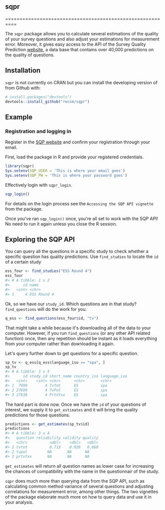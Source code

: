 
sqpr
----
==========================================================

The `sqpr` package allows you to calculate several estimations of the quality of your survey questions and also adjust your estimations for measurement error. Moreover, it gives easy access to the API of the Survey Quality Prediction [website](http://sqp.upf.edu/), a data base that contains over 40,000 predictions on the quality of questions.

Installation
------------

`sqpr` is not currently on CRAN but you can install the developing version of from Github with:

``` r
# install.packages("devtools")
devtools::install_github("recsm/sqpr")
```

Example
-------

### Registration and logging in

Register in the [SQP website](http://sqp.upf.edu/accounts/register/) and confirm your registration through your email.

First, load the package in R and provide your registered credentials.

``` r
library(sqpr)
Sys.setenv(SQP_USER = 'This is where your email goes')
Sys.setenv(SQP_PW = 'This is where your password goes')
```

Effectively login with `sqpr_login`.

``` r
sqp_login()
```

For details on the login process see the `Accessing the SQP API vignette` from the package.

Once you've ran `sqp_login()` once, you're all set to work with the SQP API! No need to run it again unless you close the R session.

Exploring the SQP API
---------------------

You can query all the questions in a specific study to check whether a specific question has quality predictions. Use `find_studies` to locate the `id` of a certain study

``` r
ess_four <- find_studies("ESS Round 4")
ess_four
#> # A tibble: 1 x 2
#>      id name       
#>   <int> <chr>      
#> 1     4 ESS Round 4
```

Ok, so we have our `study_id`. Which questions are in that study? `find_questions` will do the work for you.

``` r
q_ess <- find_questions(ess_four$id, "tv")
```

That might take a while because it's downloading all of the data to your computer. However, if you run `find_questions` (or any other API related function) once, then any repetition should be instant as it loads everything from your computer rather than downloading it again.

Let's query further down to get questions for a specific question.

``` r
sp_tv <- q_ess[q_ess$language_iso == "spa", ]
sp_tv
#> # A tibble: 3 x 5
#>      id study_id short_name country_iso language_iso
#>   <int>    <int> <chr>      <chr>       <chr>       
#> 1  7999        4 TvTot      ES          spa         
#> 2 27699        4 TvPol      ES          spa         
#> 3 27638        4 PrtVtxx    ES          spa
```

The hard part is done now. Once we have the `id` of your questions of interest, we supply it to `get_estimates` and it will bring the quality predictions for those questions.

``` r
predictions <- get_estimates(sp_tv$id)
predictions
#> # A tibble: 3 x 4
#>   question reliability validity quality
#>   <chr>          <dbl>    <dbl>   <dbl>
#> 1 tvtot          0.713    0.926   0.660
#> 2 tvpol         NA       NA      NA    
#> 3 prtvtxx       NA       NA      NA
```

`get_estimates` will return all question names as lower case for increasing the chances of compatibility with the name in the questionnair of the study.

`sqpr` does much more than querying data from the SQP API, such as calculating common method variance of several questions and adjusting correlations for measurement error, among other things. The two vignettes of the package elaborate much more on how to query data and use it in your analysis.
